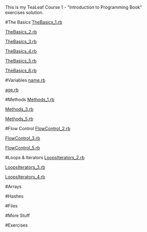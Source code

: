 This is my TeaLeaf Course 1 - "Introduction to Programming Book" exercises solution.

#The Basics
[TheBasics_1.rb][TheBasics_1]

[TheBasics_2.rb][TheBasics_2]

[TheBasics_3.rb][TheBasics_3]

[TheBasics_4.rb][TheBasics_4]

[TheBasics_5.rb][TheBasics_5]

[TheBasics_6.rb][TheBasics_6]


#Variables
[name.rb][name]

[age.rb][age]

#Methods
[Methods_1.rb][Methods_1]

[Methods_3.rb][Methods_3]

[Methods_5.rb][Methods_5]

#Flow Control
[FlowControl_2.rb][FlowControl_2]

[FlowControl_3.rb][FlowControl_3]

[FlowControl_5.rb][FlowControl_5]

#Loops & Iterators
[LoopsIterators_2.rb][LoopsIterators_2]

[LoopsIterators_3.rb][LoopsIterators_3]

[LoopsIterators_4.rb][LoopsIterators_4]

#Arrays

#Hashes

#Files

#More Stuff

#Exercises



[TheBasics_1]: https://github.com/DumboCL/TL-Course1-Introduction-to-Programming-Book/blob/master/TheBasics_1.rb
[TheBasics_2]: https://github.com/DumboCL/TL-Course1-Introduction-to-Programming-Book/blob/master/TheBasics_2.rb
[TheBasics_3]: https://github.com/DumboCL/TL-Course1-Introduction-to-Programming-Book/blob/master/TheBasics_3.rb
[TheBasics_4]: https://github.com/DumboCL/TL-Course1-Introduction-to-Programming-Book/blob/master/TheBasics_4.rb
[TheBasics_5]: https://github.com/DumboCL/TL-Course1-Introduction-to-Programming-Book/blob/master/TheBasics_5.rb
[TheBasics_6]: https://github.com/DumboCL/TL-Course1-Introduction-to-Programming-Book/blob/master/TheBasics_6.rb

[name]: https://github.com/DumboCL/TL-Course1-Introduction-to-Programming-Book/blob/master/age.rb
[age]: https://github.com/DumboCL/TL-Course1-Introduction-to-Programming-Book/blob/master/name.rb

[Methods_1]:https://github.com/DumboCL/TL-Course1-Introduction-to-Programming-Book/blob/master/Methods_1.rb
[Methods_3]:https://github.com/DumboCL/TL-Course1-Introduction-to-Programming-Book/blob/master/Methods_3.rb
[Methods_5]:https://github.com/DumboCL/TL-Course1-Introduction-to-Programming-Book/blob/master/Methods_5.rb

[FlowControl_2]:https://github.com/DumboCL/TL-Course1-Introduction-to-Programming-Book/blob/master/FlowControl_2.rb
[FlowControl_3]:https://github.com/DumboCL/TL-Course1-Introduction-to-Programming-Book/blob/master/FlowControl_3.rb
[FlowControl_5]:https://github.com/DumboCL/TL-Course1-Introduction-to-Programming-Book/blob/master/FlowControl_5.rb

[LoopsIterators_2]:https://github.com/DumboCL/TL-Course1-Introduction-to-Programming-Book/blob/master/LoopsIterators_2.rb
[LoopsIterators_3]:https://github.com/DumboCL/TL-Course1-Introduction-to-Programming-Book/blob/master/LoopsIterators_3.rb
[LoopsIterators_4]:https://github.com/DumboCL/TL-Course1-Introduction-to-Programming-Book/blob/master/LoopsIterators_4.rb
